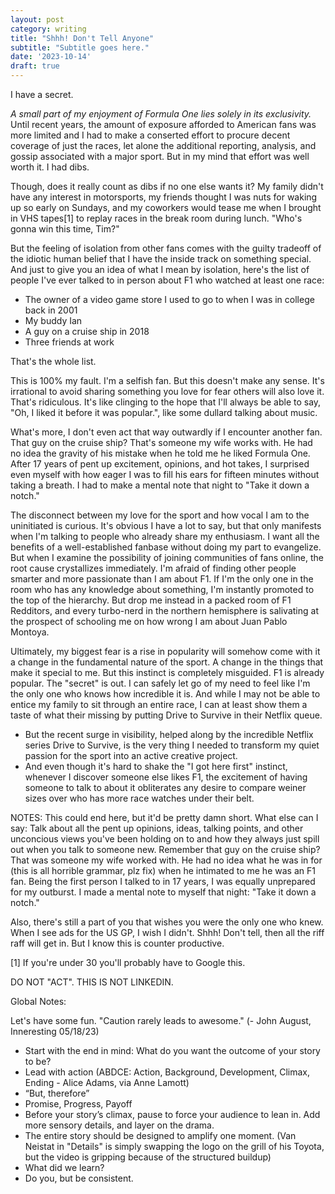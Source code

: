 ```yaml
---
layout: post
category: writing
title: "Shhh! Don't Tell Anyone"
subtitle: "Subtitle goes here."
date: '2023-10-14'
draft: true
---
```


I have a secret. 

_A small part of my enjoyment of Formula One lies solely in its exclusivity._ Until recent years, the amount of exposure afforded to American fans was more limited and I had to make a conserted effort to procure decent coverage of just the races, let alone the additional reporting, analysis, and gossip associated with a major sport. But in my mind that effort was well worth it. I had dibs.

Though, does it really count as dibs if no one else wants it? My family didn't have any interest in motorsports, my friends thought I was nuts for waking up so early on Sundays, and my coworkers would tease me when I brought in VHS tapes[1] to replay races in the break room during lunch. "Who's gonna win this time, Tim?"

But the feeling of isolation from other fans comes with the guilty tradeoff of the idiotic human belief that I have the inside track on something special. And just to give you an idea of what I mean by isolation, here's the list of people I've ever talked to in person about F1 who watched at least one race:

* The owner of a video game store I used to go to when I was in college back in 2001
* My buddy Ian
* A guy on a cruise ship in 2018
* Three friends at work

That's the whole list.

This is 100% my fault. I'm a selfish fan. But this doesn't make any sense. It's irrational to avoid sharing something you love for fear others will also love it. That's ridiculous. It's like clinging to the hope that I'll always be able to say, "Oh, I liked it before it was popular.", like some dullard talking about music. 

What's more, I don't even act that way outwardly if I encounter another fan. That guy on the cruise ship? That's someone my wife works with. He had no idea the gravity of his mistake when he told me he liked Formula One. After 17 years of pent up excitement, opinions, and hot takes, I surprised even myself with how eager I was to fill his ears for fifteen minutes without taking a breath. I had to make a mental note that night to "Take it down a notch."

The disconnect between my love for the sport and how vocal I am to the uninitiated is curious. It's obvious I have a lot to say, but that only manifests when I'm talking to people who already share my enthusiasm. I want all the benefits of a well-established fanbase without doing my part to evangelize. But when I examine the possibility of joining communities of fans online, the root cause crystallizes immediately. I'm afraid of finding other people smarter and more passionate than I am about F1. If I'm the only one in the room who has any knowledge about something, I'm instantly promoted to the top of the hierarchy. But drop me instead in a packed room of F1 Redditors, and every turbo-nerd in the northern hemisphere is salivating at the prospect of schooling me on how wrong I am about Juan Pablo Montoya.

Ultimately, my biggest fear is a rise in popularity will somehow come with it a change in the fundamental nature of the sport. A change in the things that make it special to me. But this instinct is completely misguided. F1 is already popular. The "secret" is out. I can safely let go of my need to feel like I'm the only one who knows how incredible it is. And while I may not be able to entice my family to sit through an entire race, I can at least show them a taste of what their missing by putting Drive to Survive in their Netflix queue. 



<!-- the instinct isn't too far below the surface. Look at this SubStack, for God's sake. The subtext of its entire premise is "Yeah, I've been into watching this thing for 25 years...it's no big deal...I dunno, you might have heard of it...it's called FORMULA ONE."

Picture talking to a dullard about a band you like and their first response is "Oh, I liked them before they were popular." Fight it though I may, it's hard to shake the instinct to feel like I know something others don't.

Granted, I don't often initiate conversation with strangers, so my pool of potential race-buddies remains limited. And on the infrequent occasion I do meet someone new, announcing my passion for F1 isn't among the first few topics.  -->

- But the recent surge in visibility, helped along by the incredible Netflix series Drive to Survive, is the very thing I needed to transform my quiet passion for the sport into an active creative project. 
- And even though it's hard to shake the "I got here first" instinct, whenever I discover someone else likes F1, the excitement of having someone to talk to about it obliterates any desire to compare weiner sizes over who has more race watches under their belt.

NOTES: This could end here, but it'd be pretty damn short. What else can I say: Talk about all the pent up opinions, ideas, talking points, and other unconcious views you've been holding on to and how they always just spill out when you talk to someone new. Remember that guy on the cruise ship? That was someone my wife worked with. He had no idea what he was in for (this is all horrible grammar, plz fix) when he intimated to me he was an F1 fan. Being the first person I talked to in 17 years, I was equally unprepared for my outburst. I made a mental note to myself that night: "Take it down a notch."

Also, there's still a part of you that wishes you were the only one who knew. When I see ads for the US GP, I wish I didn't. Shhh! Don't tell, then all the riff raff will get in. But I know this is counter productive. 

[1] If you're under 30 you'll probably have to Google this.

DO NOT "ACT". THIS IS NOT LINKEDIN.

Global Notes:

Let's have some fun. "Caution rarely leads to awesome." (- John August, Inneresting 05/18/23)

- Start with the end in mind: What do you want the outcome of your story to be?
- Lead with action (ABDCE: Action, Background, Development, Climax, Ending - Alice Adams, via Anne Lamott)
- “But, therefore”
- Promise, Progress, Payoff
- Before your story’s climax, pause to force your audience to lean in. Add more sensory details, and layer on the drama.
- The entire story should be designed to amplify one moment. (Van Neistat in "Details" is simply swapping the logo on the grill of his Toyota, but the video is gripping because of the structured buildup)
- What did we learn?
- Do you, but be consistent.
